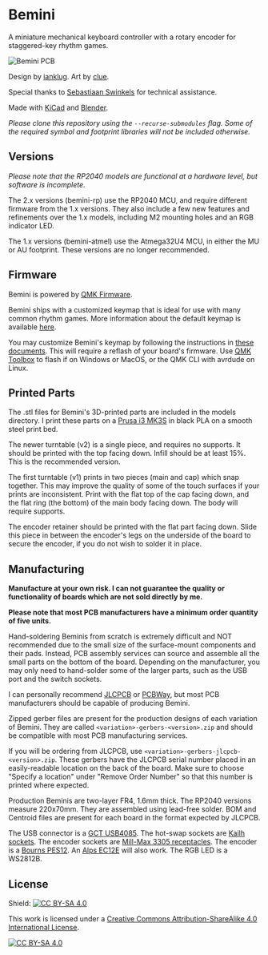 # Bemini
A miniature mechanical keyboard controller with a rotary encoder for staggered-key rhythm games.

![Bemini PCB](https://i.imgur.com/Y5NZjzr.jpg)

Design by [ianklug](https://ianklug.com). Art by [clue](https://clue.graphics).

Special thanks to [Sebastiaan Swinkels](https://github.com/C44Supra) for technical assistance.

Made with [KiCad](https://www.kicad.org/) and [Blender](https://www.blender.org/).

*Please clone this repository using the `--recurse-submodules` flag. Some of the required symbol and footprint libraries will not be included otherwise.*

## Versions

*Please note that the RP2040 models are functional at a hardware level, but software is incomplete.*

The 2.x versions (bemini-rp) use the RP2040 MCU, and require different firmware from the 1.x versions. They also include a few new features and refinements over the 1.x models, including M2 mounting holes and an RGB indicator LED.

The 1.x versions (bemini-atmel) use the Atmega32U4 MCU, in either the MU or AU footprint. These versions are no longer recommended.

## Firmware

Bemini is powered by [QMK Firmware](https://qmk.fm).

Bemini ships with a customized keymap that is ideal for use with many common rhythm games. More information about the default keymap is available [here](https://kayboards.com/pages/bemini-keymap).

You may customize Bemini's keymap by following the instructions in [these documents](https://docs.qmk.fm). This will require a reflash of your board's firmware. Use [QMK Toolbox](https://github.com/qmk/qmk_toolbox) to flash if on Windows or MacOS, or the QMK CLI with avrdude on Linux.

## Printed Parts

The .stl files for Bemini's 3D-printed parts are included in the models directory. I print these parts on a [Prusa i3 MK3S](https://www.prusa3d.com/category/original-prusa-i3-mk3s/) in black PLA on a smooth steel print bed.

The newer turntable (v2) is a single piece, and requires no supports. It should be printed with the top facing down. Infill should be at least 15%. This is the recommended version.

The first turntable (v1) prints in two pieces (main and cap) which snap together. This may improve the quality of some of the touch surfaces if your prints are inconsistent. Print with the flat top of the cap facing down, and the flat ring (the bottom) of the main body facing down. The body will require supports.

The encoder retainer should be printed with the flat part facing down. Slide this piece in between the encoder's legs on the underside of the board to secure the encoder, if you do not wish to solder it in place.

## Manufacturing

**Manufacture at your own risk. I can not guarantee the quality or functionality of boards which are not sold directly by me.**

**Please note that most PCB manufacturers have a minimum order quantity of five units.**

Hand-soldering Beminis from scratch is extremely difficult and NOT recommended due to the small size of the surface-mount components and their pads. Instead, PCB assembly services can source and assemble all the small parts on the bottom of the board. Depending on the manufacturer, you may only need to hand-solder some of the larger parts, such as the USB port and the switch sockets.

I can personally recommend [JLCPCB](https://jlcpcb.com) or [PCBWay](https://pcbway.com/), but most PCB manufacturers should be capable of producing Bemini.

Zipped gerber files are present for the production designs of each variation of Bemini. They are called `<variation>-gerbers-<version>.zip` and should be compatible with most PCB manufacturing services.

If you will be ordering from JLCPCB, use `<variation>-gerbers-jlcpcb-<version>.zip`. These gerbers have the JLCPCB serial number placed in an easily-readable location on the back of the board. Make sure to choose "Specify a location" under "Remove Order Number" so that this number is printed where expected.

Production Beminis are two-layer FR4, 1.6mm thick. The RP2040 versions measure 220x70mm. They are assembled using lead-free solder. BOM and Centroid files are present for each board in the format expected by JLCPCB.

The USB connector is a [GCT USB4085](https://gct.co/connector/usb4085). The hot-swap sockets are [Kailh sockets](https://www.kailhswitch.com/mechanical-keyboard-switches/box-switches/mechanical-keyboard-switches-kailh-pcb-socket.html). The encoder sockets are [Mill-Max 3305 receptacles](https://www.mill-max.com/products/receptacle/3305). The encoder is a [Bourns PES12](https://www.bourns.com/pdfs/pes12.pdf). An [Alps EC12E](https://tech.alpsalpine.com/e/products/category/encorder/sub/02/series/ec12e/) will also work. The RGB LED is a WS2812B.

## License

Shield: [![CC BY-SA 4.0][cc-by-sa-shield]][cc-by-sa]

This work is licensed under a
[Creative Commons Attribution-ShareAlike 4.0 International License][cc-by-sa].

[![CC BY-SA 4.0][cc-by-sa-image]][cc-by-sa]

[cc-by-sa]: http://creativecommons.org/licenses/by-sa/4.0/
[cc-by-sa-image]: https://licensebuttons.net/l/by-sa/4.0/88x31.png
[cc-by-sa-shield]: https://img.shields.io/badge/License-CC%20BY--SA%204.0-lightgrey.svg
